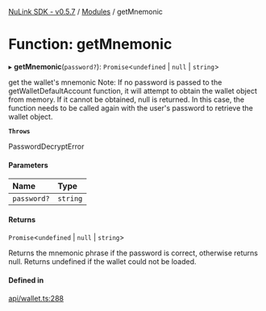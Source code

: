 [NuLink SDK - v0.5.7](../README.md) / [Modules](../modules.md) / getMnemonic

# Function: getMnemonic

▸ **getMnemonic**(`password?`): `Promise`<`undefined` \| ``null`` \| `string`\>

get the wallet's mnemonic
Note:  If no password is passed to the getWalletDefaultAccount function, it will attempt to obtain the wallet object from memory.
If it cannot be obtained, null is returned. In this case, the function needs to be called again with the user's password to retrieve the wallet object.

**`Throws`**

PasswordDecryptError

#### Parameters

| Name | Type |
| :------ | :------ |
| `password?` | `string` |

#### Returns

`Promise`<`undefined` \| ``null`` \| `string`\>

Returns the mnemonic phrase if the password is correct, otherwise returns null. Returns undefined if the wallet could not be loaded.

#### Defined in

[api/wallet.ts:288](https://github.com/NuLink-network/nulink-sdk/blob/65ffe0d/src/api/wallet.ts#L288)
